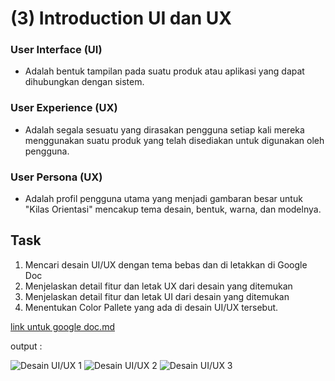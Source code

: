 # (3) Introduction UI dan UX

### User Interface (UI)
* Adalah bentuk tampilan pada suatu produk atau aplikasi yang dapat dihubungkan dengan sistem.

### User Experience (UX)
* Adalah segala sesuatu yang dirasakan pengguna setiap kali mereka menggunakan suatu produk yang telah disediakan untuk digunakan oleh pengguna.

### User Persona (UX)
* Adalah profil pengguna utama yang menjadi gambaran besar untuk "Kilas Orientasi" mencakup tema desain, bentuk, warna, dan modelnya.

## Task
1. Mencari desain UI/UX dengan tema bebas dan di letakkan di Google Doc
2. Menjelaskan detail fitur dan letak UX dari desain yang ditemukan
3. Menjelaskan detail fitur dan letak UI dari desain yang ditemukan
4. Menentukan Color Pallete yang ada di desain UI/UX tersebut.

[link untuk google doc.md](https://github.com/fauzanfadly/VueJS_Fauzan-Fadly/blob/14c27392a489fae66fb5cb9d435772e2678d9511/3_Introduction%20UI%20dan%20UX/praktikum/link%20untuk%20google%20doc.md)

output :

![Desain UI/UX 1](https://img.freepik.com/free-vector/landing-page-with-laptop_52683-28586.jpg?t=st=1645596016~exp=1645596616~hmac=ed0cf866e413db83f4a263efe8ed8a130dddc1dc22aa81214c8525993cdf9965&w=740)
![Desain UI/UX 2](https://assets.materialup.com/uploads/561a6d34-ef71-43d3-bed7-78cc8d9d18d0/preview.png)
![Desain UI/UX 3](https://assets.materialup.com/uploads/85781fc6-923d-4bb1-961e-b45c9fdddb59/day_1.png)
